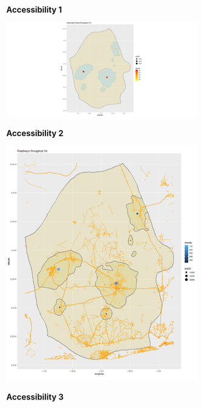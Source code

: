 ## Accessibility 1

![](urban_vo.png)

## Accessibility 2

![](vo_roadway.png)

## Accessibility 3

![]()
